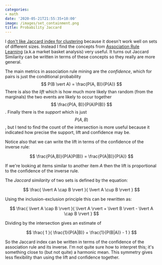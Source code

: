 ```yaml
---
categories:
- math
date: '2020-05-21T21:55:35+10:00'
image: /images/set_containment.png
title: Probability Jaccard
---
```


I [don't like Jaccard index for clustering](/jaccard-containment) because it doesn't work well on sets of different sizes.
Instead I find the concepts from [Association Rule Learning](https://en.wikipedia.org/wiki/Association_rule_learning) (a.k.a market basket analysis) very useful.
It turns out Jaccard Similarity can be written in terms of these concepts so they really are more general.

The main metrics in association rule mining are the *confidence*, which for pairs is just the conditional probability $$ P(B \vert A) = \frac{P(A, B)}{P(A)} $$
There is also the *lift* which is how much more likely than random (from the marginals) the two events are likely to occur together $$ \frac{P(A, B)}{P(A)P(B)} $$.
Finally there is the *support* which is just $$ P(A, B) $$, but I tend to find the count of the intersection is more useful because it indicated how precise the support, lift and confidence may be.


Notice also that we can write the lift in terms of the confidence of the inverse rule:

$$ \frac{P(A,B)}{P(A)P(B)} = \frac{P(A|B)}{P(A)} $$

If we're looking at items similar to another item *A* then the lift is proportional to the confidence of the inverse rule.

The *Jaccard similarity* of two sets is defined by the equation:

$$ \frac{ \lvert A \cap B \rvert }{ \lvert A \cup B \rvert } $$

Using the inclusion-exclusion principle this can be rewritten as:

$$ \frac{ \lvert A \cap B \rvert }{ \lvert A \rvert + \lvert B \rvert - \lvert A \cap B \rvert } $$

Dividing by the intersection gives an estimate of

$$ \frac{ 1 }{ \frac{1}{P(A|B)} + \frac{1}{P(B|A)} - 1 } $$

So the Jaccard index can be written in terms of the confidence of the association rule and its inverse.
I'm not quite sure how to interpret this; it's something close to (but not quite) a harmonic mean.
This symmetry gives less flexibility than using the lift and confidence together.